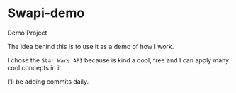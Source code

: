# Swapi-demo
Demo Project

The idea behind this is to use it as a demo of how I work.

I chose the `Star Wars API` because is kind a cool, free and I can apply many cool concepts in it.

I'll be adding commits daily.
